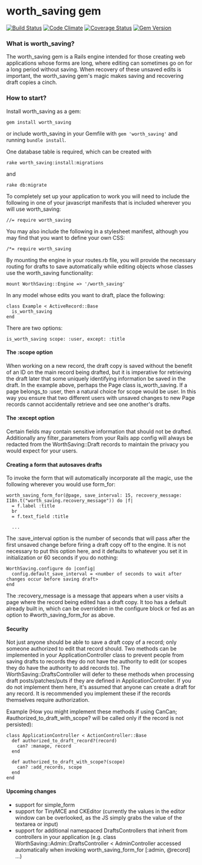 # worth_saving gem

[![Build Status](https://travis-ci.org/johnnylaw/worth_saving.png)](http://travis-ci.org/johnnylaw/worth_saving)
[![Code Climate](https://codeclimate.com/github/johnnylaw/worth_saving.png)](https://codeclimate.com/github/johnnylaw/worth_saving)
[![Coverage Status](https://coveralls.io/repos/johnnylaw/worth_saving/badge.png)](https://coveralls.io/r/johnnylaw/worth_saving)
[![Gem Version](https://badge.fury.io/rb/worth_saving.png)](http://badge.fury.io/rb/worth_saving)

### What is worth_saving?

The worth_saving gem is a Rails engine intended for those creating web applications whose forms are long, where editing can sometimes go on for a long period without saving.  When recovery of these unsaved edits is important, the worth_saving gem's magic makes saving and recovering draft copies a cinch.

### How to start?

Install worth_saving as a gem:

    gem install worth_saving

or include worth_saving in your Gemfile with `gem 'worth_saving'` and running `bundle install`.

One database table is required, which can be created with

    rake worth_saving:install:migrations

and

    rake db:migrate

To completely set up your application to work you will need to include the following in one of your javascript manifests that is included wherever you will use worth_saving:

    //= require worth_saving

You may also include the following in a stylesheet manifest, although you may find that you want to define your own CSS:

    /*= require worth_saving

By mounting the engine in your routes.rb file, you will provide the necessary routing for drafts to save automatically while editing objects whose classes use the worth_saving functionality:

    mount WorthSaving::Engine => '/worth_saving'

In any model whose edits you want to draft, place the following:

    class Example < ActiveRecord::Base
      is_worth_saving
    end

There are two options:

    is_worth_saving scope: :user, except: :title

#### The :scope option

When working on a new record, the draft copy is saved without the benefit of an ID on the main record being drafted, but it is imperative for retrieving the draft later that some uniquely identifying information be saved in the draft.  In the example above, perhaps the Page class is_worth_saving.  If a page belongs_to :user, then a natural choice for scope would be user.  In this way you ensure that two different users with unsaved changes to new Page records cannot accidentally retrieve and see one another's drafts.

#### The :except option

Certain fields may contain sensitive information that should not be drafted.  Additionally any filter_parameters from your Rails app config will always be redacted from the WorthSaving::Draft records to maintain the privacy you would expect for your users.

#### Creating a form that autosaves drafts

To invoke the form that will automatically incorporate all the magic, use the following wherever you would use form_for:

    worth_saving_form_for(@page, save_interval: 15, recovery_message: I18n.t("worth_saving.recovery_message")) do |f|
      = f.label :title
      br
      = f.text_field :title

      ...


The :save_interval option is the number of seconds that will pass after the first unsaved change before firing a draft copy off to the engine.  It is not necessary to put this option here, and it defaults to whatever you set it in initialization or 60 seconds if you do nothing:

    WorthSaving.configure do |config|
      config.default_save_interval = <number of seconds to wait after changes occur before saving draft>
    end

The :recovery_message is a message that appears when a user visits a page where the record being edited has a draft copy.  It too has a default already built in, which can be overridden in the configure block or fed as an option to #worth_saving_form_for as above.

#### Security

Not just anyone should be able to save a draft copy of a record; only someone authorized to edit that record should.  Two methods can be implemented in your ApplicationController class to prevent people from saving drafts to records they do not have the authority to edit (or scopes they do have the authority to add records to).  The WorthSaving::DraftsController will defer to these methods when processing draft posts/patches/puts if they are defined in ApplicationController.  If you do not implement them here, it's assumed that anyone can create a draft for any record.  It is recommended you implement these if the records themselves require authorization.

Example (How you might implement these methods if using CanCan; #authorized_to_draft_with_scope? will be called only if the record is not persisted):

    class ApplicationController < ActionController::Base
      def authorized_to_draft_record?(record)
        can? :manage, record
      end

      def authorized_to_draft_with_scope?(scope)
        can? :add_records, scope
      end
    end

#### Upcoming changes
* support for simple_form
* support for TinyMCE and CKEditor (currently the values in the editor window can be overlooked, as the JS simply grabs the value of the textarea or input)
* support for additional namespaced DraftsControllers that inherit from controllers in your application (e.g. class WorthSaving::Admin::DraftsController < AdminController accessed automatically when invoking worth_saving_form_for [:admin, @record] ...)


